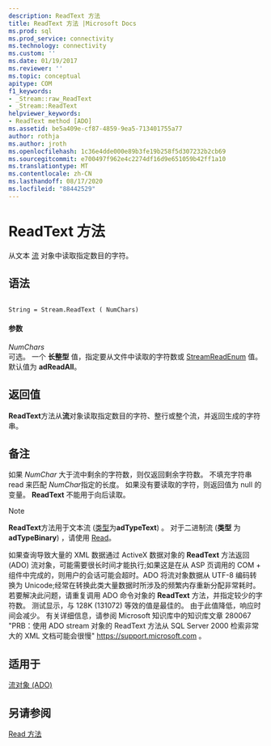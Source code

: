 ```yaml
---
description: ReadText 方法
title: ReadText 方法 |Microsoft Docs
ms.prod: sql
ms.prod_service: connectivity
ms.technology: connectivity
ms.custom: ''
ms.date: 01/19/2017
ms.reviewer: ''
ms.topic: conceptual
apitype: COM
f1_keywords:
- _Stream::raw_ReadText
- _Stream::ReadText
helpviewer_keywords:
- ReadText method [ADO]
ms.assetid: be5a409e-cf87-4859-9ea5-713401755a77
author: rothja
ms.author: jroth
ms.openlocfilehash: 1c36e4dde000e89b3fe19b258f5d307232b2cb69
ms.sourcegitcommit: e700497f962e4c2274df16d9e651059b42ff1a10
ms.translationtype: MT
ms.contentlocale: zh-CN
ms.lasthandoff: 08/17/2020
ms.locfileid: "88442529"
---
```

# <a name="readtext-method"></a>ReadText 方法
从文本 [流](../../../ado/reference/ado-api/stream-object-ado.md) 对象中读取指定数目的字符。  
  
## <a name="syntax"></a>语法  
  
```  
  
String = Stream.ReadText ( NumChars)  
```  
  
#### <a name="parameters"></a>参数  
 *NumChars*  
 可选。 一个 **长整型** 值，指定要从文件中读取的字符数或 [StreamReadEnum](../../../ado/reference/ado-api/streamreadenum.md) 值。 默认值为 **adReadAll**。  
  
## <a name="return-value"></a>返回值  
 **ReadText**方法从**流**对象读取指定数目的字符、整行或整个流，并返回生成的字符串。  
  
## <a name="remarks"></a>备注  
 如果 *NumChar* 大于流中剩余的字符数，则仅返回剩余字符数。 不填充字符串 read 来匹配 *NumChar*指定的长度。 如果没有要读取的字符，则返回值为 null 的变量。 **ReadText** 不能用于向后读取。  
  
> [!NOTE]
>  **ReadText**方法用于文本流 ([类型](../../../ado/reference/ado-api/type-property-ado-stream.md)为**adTypeText**) 。 对于二进制流 (**类型** 为 **adTypeBinary**) ，请使用 [Read](../../../ado/reference/ado-api/read-method.md)。  
  
 如果查询导致大量的 XML 数据通过 ActiveX 数据对象的 **ReadText** 方法返回 (ADO) 流对象，可能需要很长时间才能执行;如果这是在从 ASP 页调用的 COM + 组件中完成的，则用户的会话可能会超时。ADO 将流对象数据从 UTF-8 编码转换为 Unicode;经常在转换此类大量数据时所涉及的频繁内存重新分配非常耗时。 若要解决此问题，请重复调用 ADO 命令对象的 **ReadText** 方法，并指定较少的字符数。 测试显示，与 128K (131072) 等效的值是最佳的。 由于此值降低，响应时间会减少。 有关详细信息，请参阅 Microsoft 知识库中的知识库文章 280067 "PRB：使用 ADO stream 对象的 ReadText 方法从 SQL Server 2000 检索非常大的 XML 文档可能会很慢" https://support.microsoft.com 。  
  
## <a name="applies-to"></a>适用于  
 [流对象 (ADO)](../../../ado/reference/ado-api/stream-object-ado.md)  
  
## <a name="see-also"></a>另请参阅  
 [Read 方法](../../../ado/reference/ado-api/read-method.md)
